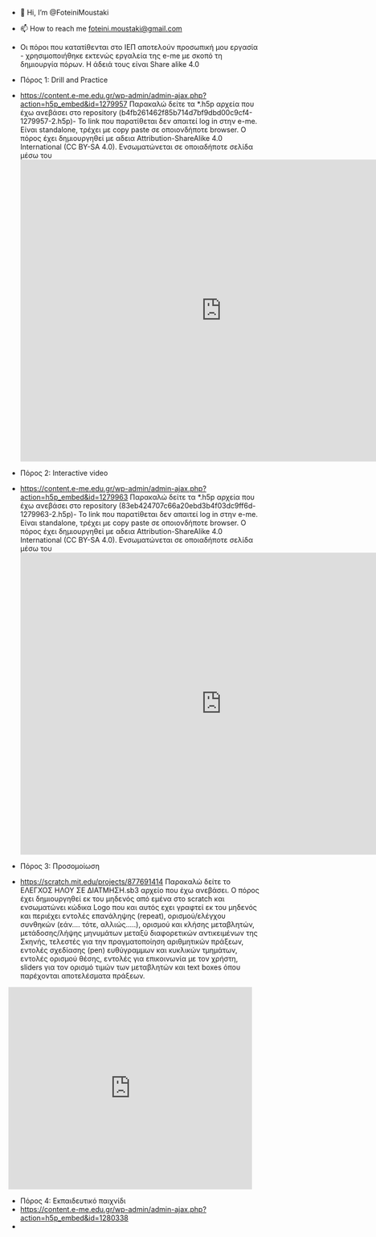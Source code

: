 - 👋 Hi, I’m @FoteiniMoustaki

- 📫 How to reach me foteini.moustaki@gmail.com
- Οι πόροι που κατατίθενται στο ΙΕΠ αποτελούν προσωπική μου εργασία - χρησιμοποιήθηκε εκτενώς εργαλεία της e-me με σκοπό τη δημιουργία πόρων. Η άδειά τους είναι Share alike 4.0
- Πόρος 1: Drill and Practice
- https://content.e-me.edu.gr/wp-admin/admin-ajax.php?action=h5p_embed&id=1279957
Παρακαλώ δείτε τα *.h5p αρχεία που έχω ανεβάσει στο repository (b4fb261462f85b714d7bf9dbd00c9cf4-1279957-2.h5p)- Το link που παρατίθεται δεν απαιτεί log in στην e-me. Είναι standalone, τρέχει με copy paste σε οποιονδήποτε browser. Ο πόρος έχει δημιουργηθεί με αδεια Attribution-ShareAlike 4.0 International (CC BY-SA 4.0). Ενσωματώνεται σε οποιαδήποτε σελίδα μέσω του <iframe src="https://content.e-me.edu.gr/wp-admin/admin-ajax.php?action=h5p_embed&id=1279957" width="800" height="600" frameborder="0" allowfullscreen="allowfullscreen"></iframe><script src="https://content.e-me.edu.gr/wp-content/plugins/h5p/h5p-php-library/js/h5p-resizer.js" charset="UTF-8"></script>



- Πόρος 2: Interactive video
- https://content.e-me.edu.gr/wp-admin/admin-ajax.php?action=h5p_embed&id=1279963
Παρακαλώ δείτε τα *.h5p αρχεία που έχω ανεβάσει στο repository (83eb424707c66a20ebd3b4f03dc9ff6d-1279963-2.h5p)- Το link που παρατίθεται δεν απαιτεί log in στην e-me. Είναι standalone, τρέχει με copy paste σε οποιονδήποτε browser. Ο πόρος έχει δημιουργηθεί με αδεια Attribution-ShareAlike 4.0 International (CC BY-SA 4.0). Ενσωματώνεται σε οποιαδήποτε σελίδα μέσω του <iframe src="https://content.e-me.edu.gr/wp-admin/admin-ajax.php?action=h5p_embed&id=1279963" width="800" height="600" frameborder="0" allowfullscreen="allowfullscreen"></iframe><script src="https://content.e-me.edu.gr/wp-content/plugins/h5p/h5p-php-library/js/h5p-resizer.js" charset="UTF-8"></script>

- Πόρος 3: Προσομοίωση
- https://scratch.mit.edu/projects/877691414
Παρακαλώ δείτε το ΕΛΕΓΧΟΣ ΗΛΟΥ ΣΕ ΔΙΑΤΜΗΣΗ.sb3 αρχείο που έχω ανεβάσει. Ο πόρος έχει δημιουργηθεί εκ του μηδενός από εμένα στο scratch και ενσωματώνει κώδικα Logo που και αυτός εχει γραφτεί εκ του μηδενός και περιέχει εντολές επανάληψης (repeat), ορισμού/ελέγχου συνθηκών (εάν.... τότε, αλλιώς.....), ορισμού και κλήσης μεταβλητών, μετάδοσης/λήψης μηνυμάτων μεταξύ διαφορετικών αντικειμένων της Σκηνής, τελεστές για την πραγματοποίηση αριθμητικών πράξεων, εντολές σχεδίασης (pen) ευθύγραμμων και κυκλικών τμημάτων, εντολές ορισμού θέσης, εντολές για επικοινωνία με τον χρήστη, sliders για τον ορισμό τιμών των μεταβλητών και text boxes όπου παρέχονται αποτελέσματα πράξεων. 
<iframe src="https://scratch.mit.edu/projects/877691414/embed" allowtransparency="true" width="485" height="402" frameborder="0" scrolling="no" allowfullscreen></iframe>

- Πόρος 4: Εκπαιδευτικό παιχνίδι
- https://content.e-me.edu.gr/wp-admin/admin-ajax.php?action=h5p_embed&id=1280338
- 

<!---
FoteiniMoustaki/FoteiniMoustaki is a ✨ special ✨ repository because its `README.md` (this file) appears on your GitHub profile.
You can click the Preview link to take a look at your changes.
--->
